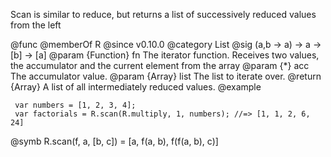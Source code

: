 Scan is similar to reduce, but returns a list of successively reduced values
from the left

@func
@memberOf R
@since v0.10.0
@category List
@sig (a,b -> a) -> a -> [b] -> [a]
@param {Function} fn The iterator function. Receives two values, the accumulator and the
       current element from the array
@param {*} acc The accumulator value.
@param {Array} list The list to iterate over.
@return {Array} A list of all intermediately reduced values.
@example

     var numbers = [1, 2, 3, 4];
     var factorials = R.scan(R.multiply, 1, numbers); //=> [1, 1, 2, 6, 24]
@symb R.scan(f, a, [b, c]) = [a, f(a, b), f(f(a, b), c)]
